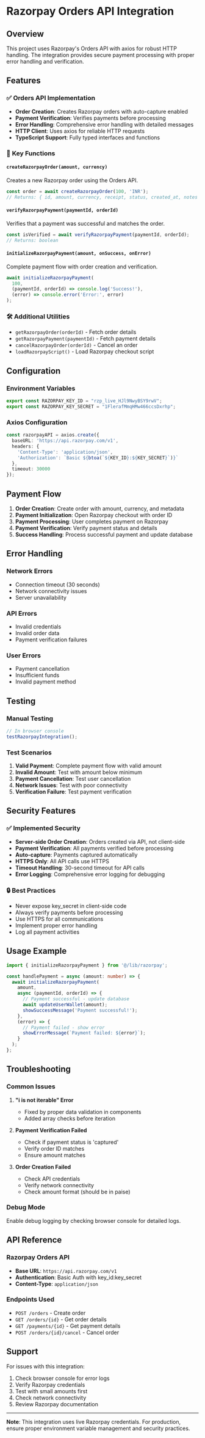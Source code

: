 # Razorpay Orders API Integration

## Overview
This project uses Razorpay's Orders API with axios for robust HTTP handling. The integration provides secure payment processing with proper error handling and verification.

## Features

### ✅ **Orders API Implementation**
- **Order Creation**: Creates Razorpay orders with auto-capture enabled
- **Payment Verification**: Verifies payments before processing
- **Error Handling**: Comprehensive error handling with detailed messages
- **HTTP Client**: Uses axios for reliable HTTP requests
- **TypeScript Support**: Fully typed interfaces and functions

### 🔧 **Key Functions**

#### `createRazorpayOrder(amount, currency)`
Creates a new Razorpay order using the Orders API.

```typescript
const order = await createRazorpayOrder(100, 'INR');
// Returns: { id, amount, currency, receipt, status, created_at, notes }
```

#### `verifyRazorpayPayment(paymentId, orderId)`
Verifies that a payment was successful and matches the order.

```typescript
const isVerified = await verifyRazorpayPayment(paymentId, orderId);
// Returns: boolean
```

#### `initializeRazorpayPayment(amount, onSuccess, onError)`
Complete payment flow with order creation and verification.

```typescript
await initializeRazorpayPayment(
  100,
  (paymentId, orderId) => console.log('Success!'),
  (error) => console.error('Error:', error)
);
```

### 🛠 **Additional Utilities**

- `getRazorpayOrder(orderId)` - Fetch order details
- `getRazorpayPayment(paymentId)` - Fetch payment details  
- `cancelRazorpayOrder(orderId)` - Cancel an order
- `loadRazorpayScript()` - Load Razorpay checkout script

## Configuration

### Environment Variables
```typescript
export const RAZORPAY_KEY_ID = "rzp_live_HJl9NwyBSY9rwV";
export const RAZORPAY_KEY_SECRET = "1FlerafMmqHMw466ccsDxrhp";
```

### Axios Configuration
```typescript
const razorpayAPI = axios.create({
  baseURL: 'https://api.razorpay.com/v1',
  headers: {
    'Content-Type': 'application/json',
    'Authorization': `Basic ${btoa(`${KEY_ID}:${KEY_SECRET}`)}`
  },
  timeout: 30000
});
```

## Payment Flow

1. **Order Creation**: Create order with amount, currency, and metadata
2. **Payment Initialization**: Open Razorpay checkout with order ID
3. **Payment Processing**: User completes payment on Razorpay
4. **Payment Verification**: Verify payment status and details
5. **Success Handling**: Process successful payment and update database

## Error Handling

### Network Errors
- Connection timeout (30 seconds)
- Network connectivity issues
- Server unavailability

### API Errors
- Invalid credentials
- Invalid order data
- Payment verification failures

### User Errors
- Payment cancellation
- Insufficient funds
- Invalid payment method

## Testing

### Manual Testing
```javascript
// In browser console
testRazorpayIntegration();
```

### Test Scenarios
1. **Valid Payment**: Complete payment flow with valid amount
2. **Invalid Amount**: Test with amount below minimum
3. **Payment Cancellation**: Test user cancellation
4. **Network Issues**: Test with poor connectivity
5. **Verification Failure**: Test payment verification

## Security Features

### ✅ **Implemented Security**
- **Server-side Order Creation**: Orders created via API, not client-side
- **Payment Verification**: All payments verified before processing
- **Auto-capture**: Payments captured automatically
- **HTTPS Only**: All API calls use HTTPS
- **Timeout Handling**: 30-second timeout for API calls
- **Error Logging**: Comprehensive error logging for debugging

### 🔒 **Best Practices**
- Never expose key_secret in client-side code
- Always verify payments before processing
- Use HTTPS for all communications
- Implement proper error handling
- Log all payment activities

## Usage Example

```typescript
import { initializeRazorpayPayment } from '@/lib/razorpay';

const handlePayment = async (amount: number) => {
  await initializeRazorpayPayment(
    amount,
    async (paymentId, orderId) => {
      // Payment successful - update database
      await updateUserWallet(amount);
      showSuccessMessage('Payment successful!');
    },
    (error) => {
      // Payment failed - show error
      showErrorMessage(`Payment failed: ${error}`);
    }
  );
};
```

## Troubleshooting

### Common Issues

1. **"i is not iterable" Error**
   - Fixed by proper data validation in components
   - Added array checks before iteration

2. **Payment Verification Failed**
   - Check if payment status is 'captured'
   - Verify order ID matches
   - Ensure amount matches

3. **Order Creation Failed**
   - Check API credentials
   - Verify network connectivity
   - Check amount format (should be in paise)

### Debug Mode
Enable debug logging by checking browser console for detailed logs.

## API Reference

### Razorpay Orders API
- **Base URL**: `https://api.razorpay.com/v1`
- **Authentication**: Basic Auth with key_id:key_secret
- **Content-Type**: `application/json`

### Endpoints Used
- `POST /orders` - Create order
- `GET /orders/{id}` - Get order details
- `GET /payments/{id}` - Get payment details
- `POST /orders/{id}/cancel` - Cancel order

## Support

For issues with this integration:
1. Check browser console for error logs
2. Verify Razorpay credentials
3. Test with small amounts first
4. Check network connectivity
5. Review Razorpay documentation

---

**Note**: This integration uses live Razorpay credentials. For production, ensure proper environment variable management and security practices.
